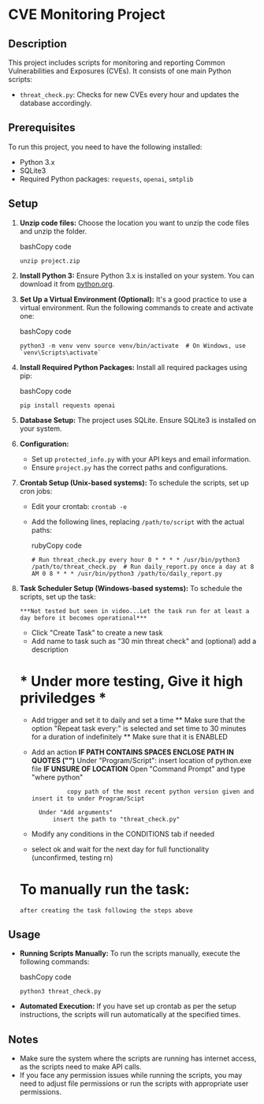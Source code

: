 CVE Monitoring Project
======================

Description
-----------

This project includes scripts for monitoring and reporting Common Vulnerabilities and Exposures (CVEs). It consists of one main Python scripts:

*   `threat_check.py`: Checks for new CVEs every hour and updates the database accordingly.

Prerequisites
-------------

To run this project, you need to have the following installed:

*   Python 3.x
*   SQLite3
*   Required Python packages: `requests`, `openai`, `smtplib`

Setup
-----

1.  **Unzip code files:** Choose the location you want to unzip the code files and unzip the folder.
    
    bashCopy code
    
    `unzip project.zip`
    
2.  **Install Python 3:** Ensure Python 3.x is installed on your system. You can download it from [python.org](https://www.python.org/downloads/).
    
3.  **Set Up a Virtual Environment (Optional):** It's a good practice to use a virtual environment. Run the following commands to create and activate one:
    
    bashCopy code
    
    `` python3 -m venv venv source venv/bin/activate  # On Windows, use `venv\Scripts\activate` ``
    
4.  **Install Required Python Packages:** Install all required packages using pip:
    
    bashCopy code
    
    `pip install requests openai`
    
5.  **Database Setup:** The project uses SQLite. Ensure SQLite3 is installed on your system.
    
6.  **Configuration:**
    
    *   Set up `protected_info.py` with your API keys and email information.
    *   Ensure `project.py` has the correct paths and configurations.
    
7.  **Crontab Setup (Unix-based systems):** To schedule the scripts, set up cron jobs:
    
    *   Edit your crontab: `crontab -e`
    *   Add the following lines, replacing `/path/to/script` with the actual paths:
        
        rubyCopy code
        
        `# Run threat_check.py every hour 0 * * * * /usr/bin/python3 /path/to/threat_check.py  # Run daily_report.py once a day at 8 AM 0 8 * * * /usr/bin/python3 /path/to/daily_report.py`
        
8.  **Task Scheduler Setup (Windows-based systems):** To schedule the scripts, set up the task:

        ***Not tested but seen in video...Let the task run for at least a day before it becomes operational***

    * Click "Create Task" to create a new task
    * Add name to task such as "30 min threat check" and (optional) add a description
    
    # * Under more testing, Give it high priviledges * #

    * Add trigger and set it to daily and set a time
            ** Make sure that the option "Repeat task every:" is selected and set time to 30 minutes for a duration of indefinitely
            ** Make sure that it is ENABLED
    * Add an action
            **IF PATH CONTAINS SPACES ENCLOSE PATH IN QUOTES ("")**
            Under "Program/Script":
                insert location of python.exe file
                **IF UNSURE OF LOCATION**
                    Open "Command Prompt" and type "where python"

                    copy path of the most recent python version given and insert it to under Program/Scipt

            Under "Add arguments"
                insert the path to "threat_check.py"

        
    * Modify any conditions in the CONDITIONS tab if needed

    * select ok and wait for the next day for full functionality (unconfirmed, testing rn)


    # To manually run the task:
        after creating the task following the steps above









Usage
-----

*   **Running Scripts Manually:** To run the scripts manually, execute the following commands:
    
    bashCopy code
    
    `python3 threat_check.py`
    
*   **Automated Execution:** If you have set up crontab as per the setup instructions, the scripts will run automatically at the specified times.
    

Notes
-----

*   Make sure the system where the scripts are running has internet access, as the scripts need to make API calls.
*   If you face any permission issues while running the scripts, you may need to adjust file permissions or run the scripts with appropriate user permissions.
